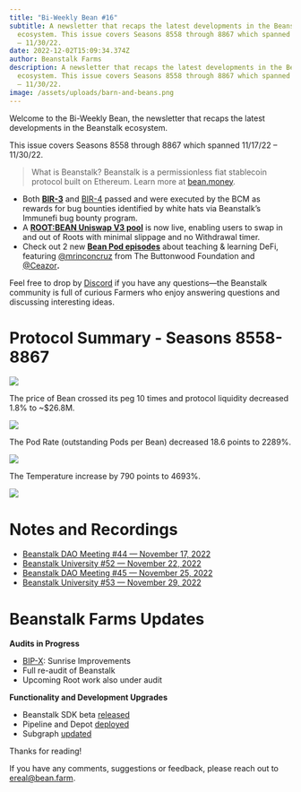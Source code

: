 ```yaml
---
title: "Bi-Weekly Bean #16"
subtitle: A newsletter that recaps the latest developments in the Beanstalk
  ecosystem. This issue covers Seasons 8558 through 8867 which spanned 11/17/22
  – 11/30/22.
date: 2022-12-02T15:09:34.374Z
author: Beanstalk Farms
description: A newsletter that recaps the latest developments in the Beanstalk
  ecosystem. This issue covers Seasons 8558 through 8867 which spanned 11/17/22
  – 11/30/22.
image: /assets/uploads/barn-and-beans.png
---
```

Welcome to the Bi-Weekly Bean, the newsletter that recaps the latest developments in the Beanstalk ecosystem.

This issue covers Seasons 8558 through 8867 which spanned 11/17/22 – 11/30/22.

> What is Beanstalk? Beanstalk is a permissionless fiat stablecoin protocol built on Ethereum. Learn more at [bean.money](https://bean.money/).

* Both **[BIR-3](https://bean.money/bir-3)** and [BIR-4](https://www.notion.so/Bi-Weekly-Bean-16-1cea97fd45f44d6abb5b1c69019763bd) passed and were executed by the BCM as rewards for bug bounties identified by white hats via Beanstalk’s Immunefi bug bounty program.
* A **[ROOT:BEAN Uniswap V3 pool](https://info.uniswap.org/#/pools/0x11dd6f9e1a7bb35a61fada4aec645f603050783e)** is now live, enabling users to swap in and out of Roots with minimal slippage and no Withdrawal timer.
* Check out 2 new **[Bean Pod episodes](https://open.spotify.com/show/5VZRhgtCQqw9xGIXXHqi8m)** about teaching & learning DeFi, featuring [@mrinconcruz](https://twitter.com/mrinconcruz) from The Buttonwood Foundation and [@Ceazor](https://twitter.com/Ceazor7)**.**

Feel free to drop by [Discord](https://discord.gg/beanstalk) if you have any questions—the Beanstalk community is full of curious Farmers who enjoy answering questions and discussing interesting ideas.

# **Protocol Summary - Seasons 8558-8867**

![](/assets/uploads/b16.png)

The price of Bean crossed its peg 10 times and protocol liquidity decreased 1.8% to ~$26.8M.

![](/assets/uploads/l16.png)

The Pod Rate (outstanding Pods per Bean) decreased 18.6 points to 2289%.

![](/assets/uploads/p16.png)

The Temperature increase by 790 points to 4693%.

![](/assets/uploads/t16.png)

# Notes and Recordings

* [Beanstalk DAO Meeting #44 — November 17, 2022](https://www.notion.so/450b07c10dbf4855986eff2c081725f2)
* [Beanstalk University #52 — November 22, 202](https://www.notion.so/26f1bb83a4274b6b8c85fd0c59282ea2)[2](https://www.notion.so/ec6775a812204ecf8e90cbf87d9d8228)
* [Beanstalk DAO Meeting #45 — November 25, 2022](https://www.notion.so/07f66fa66949476893fdd6ee0e24ee2b)
* [Beanstalk University #53 — November 29, 2022](https://www.notion.so/ace15b4a4c7d44f28ec645f0bd7316ed)

# Beanstalk Farms **Updates**

**Audits in Progress**

* [BIP-X](https://github.com/BeanstalkFarms/Beanstalk/pull/133): Sunrise Improvements
* Full re-audit of Beanstalk
* Upcoming Root work also under audit

**Functionality and Development Upgrades**

* Beanstalk SDK beta [released](https://www.npmjs.com/package/@beanstalk/sdk)
* Pipeline and Depot [deployed](https://evmpipeline.org/)
* Subgraph [updated](https://thegraph.com/explorer/subgraphs/R9rnzRuiyDybfDsZfoM7eA9w8WuHtZKbroGrgWwDw1d)

Thanks for reading!

If you have any comments, suggestions or feedback, please reach out to ereal@bean.farm.